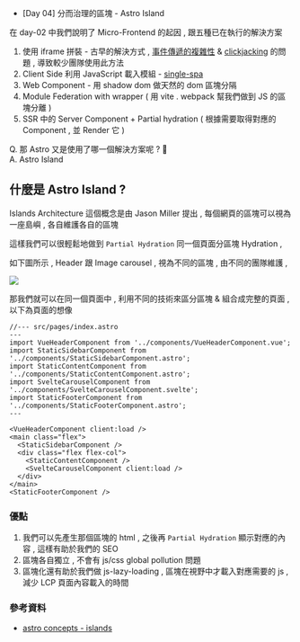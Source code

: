 - [Day 04] 分而治理的區塊 - Astro Island

在 day-02 中我們說明了 Micro-Frontend 的起因 , 跟五種已在執行的解決方案

1. 使用 iframe 拼裝 - 古早的解決方式 , [事件傳遞的複雜性](https://www.letswrite.tw/postmessage/) & [clickjacking](https://blog.huli.tw/2021/09/26/what-is-clickjacking/) 的問題 , 導致較少團隊使用此方法
2. Client Side 利用 JavaScript 載入模組 - [single-spa](https://single-spa.js.org/)
3. Web Component - 用 shadow dom 做天然的 dom 區塊分隔
4. Module Federation with wrapper ( 用  vite . webpack 幫我們做到 JS 的區塊分離 )
5. SSR 中的 Server Component + Partial hydration  ( 根據需要取得對應的 Component , 並 Render 它 )

Q. 那 Astro 又是使用了哪一個解決方案呢 ? 🤔  
A. Astro Island

## 什麼是 Astro Island ?

Islands Architecture 這個概念是由 Jason Miller 提出 , 每個網頁的區塊可以視為一座島嶼 , 各自維護各自的區塊

這樣我們可以很輕鬆地做到 `Partial Hydration` 同一個頁面分區塊 Hydration , 

如下圖所示 , Header 跟 Image carousel , 視為不同的區塊 , 由不同的團隊維護 , 

![](https://github.com/andrew781026/ithome_ironman_2023/blob/master/day-03/imgs/astro-island.png)

那我們就可以在同一個頁面中 , 利用不同的技術來區分區塊 & 組合成完整的頁面 , 以下為頁面的想像

```vue
//--- src/pages/index.astro
---
import VueHeaderComponent from '../components/VueHeaderComponent.vue';
import StaticSidebarComponent from '../components/StaticSidebarComponent.astro';
import StaticContentComponent from '../components/StaticContentComponent.astro';
import SvelteCarouselComponent from '../components/SvelteCarouselComponent.svelte';
import StaticFooterComponent from '../components/StaticFooterComponent.astro';
---

<VueHeaderComponent client:load />
<main class="flex">
  <StaticSidebarComponent />
  <div class="flex flex-col">
    <StaticContentComponent />
    <SvelteCarouselComponent client:load />
  </div>
</main>
<StaticFooterComponent />
```

### 優點

1. 我們可以先產生那個區塊的 html , 之後再 `Partial Hydration` 顯示對應的內容 , 這樣有助於我們的 SEO
2. 區塊各自獨立 , 不會有 js/css global pollution 問題
3. 區塊化還有助於我們做 js-lazy-loading , 區塊在視野中才載入對應需要的 js , 減少 LCP 頁面內容載入的時間

### 參考資料

- [astro concepts - islands](https://docs.astro.build/en/concepts/islands/)

